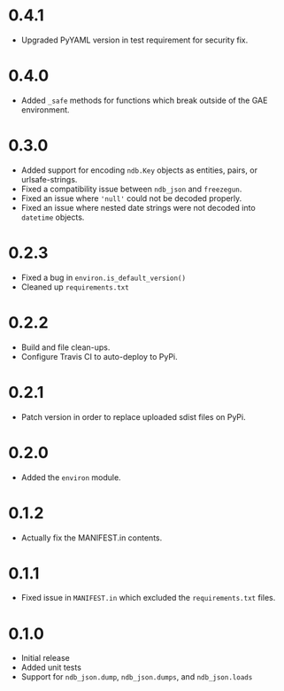 0.4.1
=====
- Upgraded PyYAML version in test requirement for security fix.

0.4.0
=====
- Added `_safe` methods for functions which break outside of the GAE environment.

0.3.0
=====
- Added support for encoding `ndb.Key` objects as entities, pairs, or urlsafe-strings.
- Fixed a compatibility issue between `ndb_json` and `freezegun`.
- Fixed an issue where `'null'` could not be decoded properly.
- Fixed an issue where nested date strings were not decoded into `datetime` objects.

0.2.3
=====
- Fixed a bug in `environ.is_default_version()`
- Cleaned up `requirements.txt`

0.2.2
=====
- Build and file clean-ups.
- Configure Travis CI to auto-deploy to PyPi.


0.2.1
=====
- Patch version in order to replace uploaded sdist files on PyPi.


0.2.0
====
- Added the `environ` module.


0.1.2
=====
- Actually fix the MANIFEST.in contents.


0.1.1
=====
- Fixed issue in `MANIFEST.in` which excluded the `requirements.txt` files.


0.1.0
=====
- Initial release
- Added unit tests
- Support for `ndb_json.dump`, `ndb_json.dumps`, and `ndb_json.loads`
